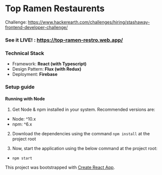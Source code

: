 # Top Ramen Restaurents

Challenge: https://www.hackerearth.com/challenges/hiring/stashaway-frontend-developer-challenge/

### See it LIVE! : https://top-ramen-restro.web.app/

### Technical Stack

- Framework: **React (with Typescript)**
- Design Pattern: **Flux (with Redux)**
- Deployment: **Firebase**

### Setup guide

#### Running with Node

1. Get Node & npm installed in your system. Recommended versions are:

- Node: ^10.x
- npm: ^6.x

2. Download the dependencies using the command `npm install` at the project root

3. Now, start the application using the below command at the project root:

- `npm start`



This project was bootstrapped with [Create React App](https://github.com/facebook/create-react-app).

